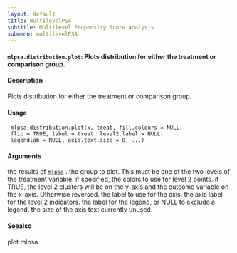 ```yaml
---
layout: default
title: multilevelPSA
subtitle: Multilevel Propensity Score Analysis
submenu: multilevelPSA
---
```


#### `mlpsa.distribution.plot`: Plots distribution for either the treatment or comparison group. ####

#### Description ####


 Plots distribution for either the treatment or comparison
 group.


#### Usage ####

     
     mlpsa.distribution.plot(x, treat, fill.colours = NULL,
     flip = TRUE, label = treat, level2.label = NULL,
     legendlab = NULL, axis.text.size = 8, ...)


#### Arguments ####

the results of [`mlpsa`](mlpsa.html) . the group to plot. This must be one of the two levels of the treatment variable. if specified, the colors to use for level 2 points. if TRUE, the level 2 clusters will be on the y-axis and the outcome variable on the x-axis. Otherwise reversed. the label to use for the axis. the axis label for the level 2 indicators. the label for the legend, or NULL to exclude a legend. the size of the axis text currently unused.

#### Seealso ####


 plot.mlpsa



